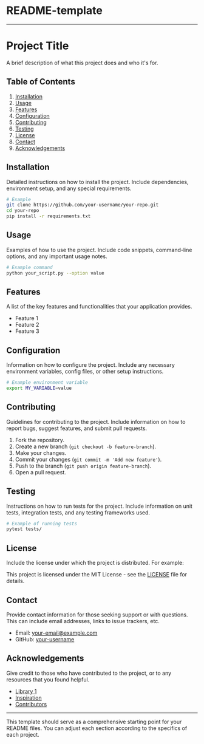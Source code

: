 # README-template

---

# Project Title

A brief description of what this project does and who it's for.

## Table of Contents

1. [Installation](#installation)
2. [Usage](#usage)
3. [Features](#features)
4. [Configuration](#configuration)
5. [Contributing](#contributing)
6. [Testing](#testing)
7. [License](#license)
8. [Contact](#contact)
9. [Acknowledgements](#acknowledgements)

## Installation

Detailed instructions on how to install the project. Include dependencies, environment setup, and any special requirements.

```bash
# Example
git clone https://github.com/your-username/your-repo.git
cd your-repo
pip install -r requirements.txt
```

## Usage

Examples of how to use the project. Include code snippets, command-line options, and any important usage notes.

```bash
# Example command
python your_script.py --option value
```

## Features

A list of the key features and functionalities that your application provides.

- Feature 1
- Feature 2
- Feature 3

## Configuration

Information on how to configure the project. Include any necessary environment variables, config files, or other setup instructions.

```bash
# Example environment variable
export MY_VARIABLE=value
```

## Contributing

Guidelines for contributing to the project. Include information on how to report bugs, suggest features, and submit pull requests.

1. Fork the repository.
2. Create a new branch (`git checkout -b feature-branch`).
3. Make your changes.
4. Commit your changes (`git commit -m 'Add new feature'`).
5. Push to the branch (`git push origin feature-branch`).
6. Open a pull request.

## Testing

Instructions on how to run tests for the project. Include information on unit tests, integration tests, and any testing frameworks used.

```bash
# Example of running tests
pytest tests/
```

## License

Include the license under which the project is distributed. For example:

This project is licensed under the MIT License - see the [LICENSE](LICENSE) file for details.

## Contact

Provide contact information for those seeking support or with questions. This can include email addresses, links to issue trackers, etc.

- Email: your-email@example.com
- GitHub: [your-username](https://github.com/your-username)

## Acknowledgements

Give credit to those who have contributed to the project, or to any resources that you found helpful.

- [Library 1](https://example.com)
- [Inspiration](https://example.com)
- [Contributors](https://github.com/your-username/your-repo/graphs/contributors)

---

This template should serve as a comprehensive starting point for your README files. You can adjust each section according to the specifics of each project.
